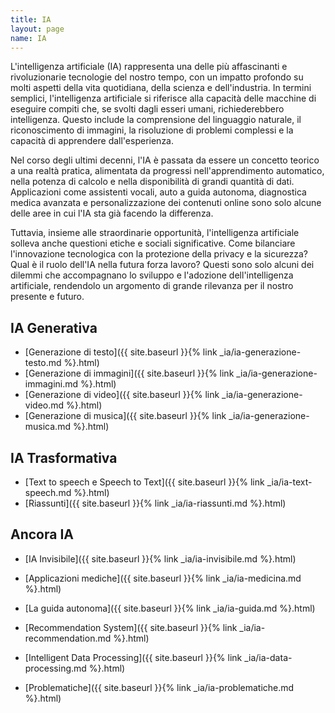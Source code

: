 ```yaml
---
title: IA
layout: page
name: IA
---
```


L'intelligenza artificiale (IA) rappresenta una delle più affascinanti e rivoluzionarie tecnologie del nostro tempo, 
con un impatto profondo su molti aspetti della vita quotidiana, della scienza e dell'industria. In termini semplici, 
l'intelligenza artificiale si riferisce alla capacità delle macchine di eseguire compiti che, se svolti dagli esseri umani, 
richiederebbero intelligenza. Questo include la comprensione del linguaggio naturale, il riconoscimento di immagini, 
la risoluzione di problemi complessi e la capacità di apprendere dall'esperienza.

Nel corso degli ultimi decenni, l'IA è passata da essere un concetto teorico a una realtà pratica, alimentata 
da progressi nell'apprendimento automatico, nella potenza di calcolo e nella disponibilità di grandi quantità di dati. 
Applicazioni come assistenti vocali, auto a guida autonoma, diagnostica medica avanzata e personalizzazione dei 
contenuti online sono solo alcune delle aree in cui l'IA sta già facendo la differenza.

Tuttavia, insieme alle straordinarie opportunità, l'intelligenza artificiale solleva anche questioni etiche e sociali 
significative. Come bilanciare l'innovazione tecnologica con la protezione della privacy e la sicurezza? Qual è il 
ruolo dell'IA nella futura forza lavoro? Questi sono solo alcuni dei dilemmi che accompagnano lo sviluppo e 
l'adozione dell'intelligenza artificiale, rendendolo un argomento di grande rilevanza per il nostro presente e futuro.

## IA Generativa

* [Generazione di testo]({{ site.baseurl }}{% link _ia/ia-generazione-testo.md %}.html)
* [Generazione di immagini]({{ site.baseurl }}{% link _ia/ia-generazione-immagini.md %}.html)
* [Generazione di video]({{ site.baseurl }}{% link _ia/ia-generazione-video.md %}.html)
* [Generazione di musica]({{ site.baseurl }}{% link _ia/ia-generazione-musica.md %}.html)

## IA Trasformativa

* [Text to speech e Speech to Text]({{ site.baseurl }}{% link _ia/ia-text-speech.md %}.html)
* [Riassunti]({{ site.baseurl }}{% link _ia/ia-riassunti.md %}.html)

## Ancora IA 

* [IA Invisibile]({{ site.baseurl }}{% link _ia/ia-invisibile.md %}.html)
* [Applicazioni mediche]({{ site.baseurl }}{% link _ia/ia-medicina.md %}.html)
* [La guida autonoma]({{ site.baseurl }}{% link _ia/ia-guida.md %}.html)
* [Recommendation System]({{ site.baseurl }}{% link _ia/ia-recommendation.md %}.html)
* [Intelligent Data Processing]({{ site.baseurl }}{% link _ia/ia-data-processing.md %}.html)

* [Problematiche]({{ site.baseurl }}{% link _ia/ia-problematiche.md %}.html)



